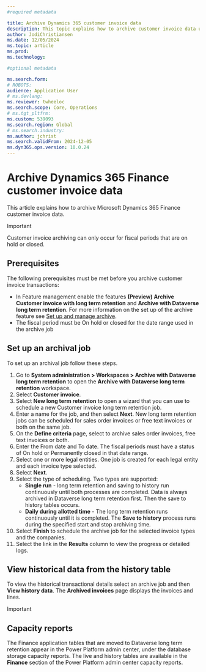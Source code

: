 ```yaml
---
#required metadata

title: Archive Dynamics 365 customer invoice data
description: This topic explains how to archive customer invoice data using the Dataverse long term retention. 
author: JodiChristiansen
ms.date: 12/05/2024
ms.topic: article
ms.prod: 
ms.technology: 

#optional metadata

ms.search.form:  
# ROBOTS: 
audience: Application User
# ms.devlang: 
ms.reviewer: twheeloc
ms.search.scope: Core, Operations
# ms.tgt_pltfrm: 
ms.custom: 539093
ms.search.region: Global
# ms.search.industry: 
ms.author: jchrist
ms.search.validFrom: 2024-12-05
ms.dyn365.ops.version: 10.0.24
---
```

# Archive Dynamics 365 Finance customer invoice data

This article explains how to archive Microsoft Dynamics 365 Finance customer invoice data. 
>[!Important]
>Customer invoice archiving can only occur for fiscal periods that are on hold or closed.

## Prerequisites 
The following prerequisites must be met before you archive customer invoice transactions:
 - In Feature management enable the features **(Preview) Archive Customer invoice with long term retention** and **Archive with Dataverse long term retention**. For more information on the set up of the archive feature see [Set up and manage archive](archive-setup-manage.md).
 - The fiscal period must be On hold or closed for the date range used in the archive job

 ## Set up an archival job
 To set up an archival job follow these steps. 
  1. Go to **System administration > Workspaces > Archive with Dataverse long term retention** to open the **Archive with Dataverse long term retention** workspace.
  2. Select **Customer invoice**.
  3. Select **New long term retention** to open a wizard that you can use to schedule a new Customer invoice long term retention job.
  4. Enter a name for the job, and then select **Next**. New long term retention jobs can be scheduled for sales order invoices or free text invoices or both on the same job.
  5. On the **Define criteria** page, select to archive sales order invoices, free text invoices or both.
  6. Enter the From date and To date. The fiscal periods must have a status of On hold or Permanently closed in that date range.
  7. Select one or more legal entities. One job is created for each legal entity and each invoice type selected.
  8. Select **Next**.
  9. Select the type of scheduling. Two types are supported:
     - **Single run** - long term retention and saving to history run continuously until both processes are completed. Data is always archived in Dataverse long term retention first. Then the save to history tables occurs.
     - **Daily during allotted time** - The long term retention runs continuously until it is completed. The **Save to history** process runs during the specified start and stop archiving time.
 10. Select **Finish** to schedule the archive job for the selected invoice types and the companies.
 11. Select the link in the **Results** column to view the progress or detailed logs.

## View historical data from the history table
To view the historical transactional details select an archive job and then **View history data**. The **Archived invoices** page displays the invoices and lines. 

Important

## Capacity reports
The Finance application tables that are moved to Dataverse long term retention appear in the Power Platform admin center, under the database storage capacity reports. The live and history tables are available in the **Finance** section of the Power Platform admin center capacity reports. 

